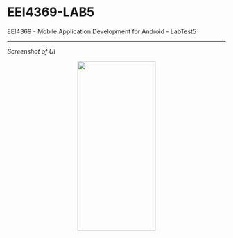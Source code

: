 # EEI4369-LAB5
EEI4369 - Mobile Application Development for Android - LabTest5

---

*Screenshot of UI*
<div align="center">
<img src="https://github.com/mtmzakir/EEI4369-LAB5/assets/90142607/1aea007b-3f88-4638-80d8-00d78d743bf3" width="180" height="390" />
</div>
